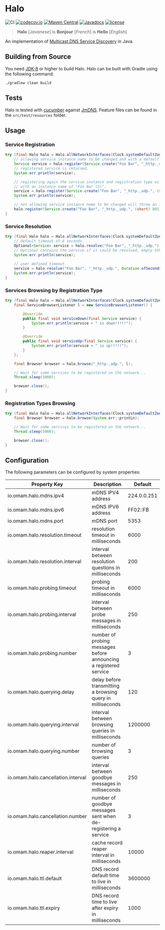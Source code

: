 # Halo

![CI](https://github.com/ofmooseandmen/halo/workflows/CI/badge.svg)
[![codecov.io](https://codecov.io/github/ofmooseandmen/halo/branches/master/graphs/badge.svg)](https://codecov.io/github/ofmooseandmen/halo)
[![Maven Central](https://img.shields.io/maven-central/v/com.github.ofmooseandmen/halo.svg)](http://search.maven.org/#search%7Cga%7C1%7Cg%3A%22com.github.ofmooseandmen%22%20AND%20a%3A%22halo%22)
[![Javadocs](https://www.javadoc.io/badge/com.github.ofmooseandmen/halo.svg?color=lightgrey)](https://www.javadoc.io/doc/com.github.ofmooseandmen/halo)
[![license](https://img.shields.io/badge/license-BSD3-lightgray.svg)](https://opensource.org/licenses/BSD-3-Clause)

> __Halo__ [_Javanese_] is __Bonjour__ [_French_] is __Hello__ [_English_]

An implementation of [Multicast DNS Service Discovery](https://en.wikipedia.org/wiki/Zero-configuration_networking#Service_discovery) in Java.

## Building from Source

You need [JDK-8](http://jdk.java.net/8) or higher to build Halo.
Halo can be built with Gradle using the following command:

```
./gradlew clean build
```

## Tests

Halo is tested with [cucumber](https://cucumber.io) against [JmDNS](https://github.com/jmdns/jmdns). Feature files can be found in the `src/test/resources` folder.

## Usage

### Service Registration

```java
try (final Halo halo = Halo.allNetworkInterfaces(Clock.systemDefaultZone())) {
    // allowing service instance name to be changed and with a default TTL of 1 hour.
    Service service = halo.register(Service.create("Foo Bar", "_http._udp.", (short) 8009).get());
    // registered service is returned.
    System.err.println(service);

    // registering again the service instance and registration type will return a service
    // with an instance name of "Foo Bar (2)".
    service = halo.register(Service.create("Foo Bar", "_http._udp.", (short) 8010).get());
    System.err.println(service);

    // not allowing service instance name to be changed will throw an IOException at this point.
    halo.register(Service.create("Foo Bar", "_http._udp.", (short) 8011).get(), false);
}
```

### Service Resolution

```java
try (final Halo halo = Halo.allNetworkInterfaces(Clock.systemDefaultZone())) {
    // default timeout of 6 seconds.
    Optional<Service> service = halo.resolve("Foo Bar", "_http._udp.");
    // Optional contains the service if it could be resolved, empty otherwise.
    System.err.println(service);
    
    // user defined timeout.
    service = halo.resolve("Foo Bar", "_http._udp.", Duration.ofSeconds(1));
    System.err.println(service);
}
```

### Services Browsing by Registration Type

```java
try (final Halo halo = Halo.allNetworkInterfaces(Clock.systemDefaultZone())) {
    final ServiceBrowserListener l = new ServiceBrowserListener() {

        @Override
        public final void serviceDown(final Service service) {
            System.err.println(service + " is down!!!!!");
        }

        @Override
        public final void serviceUp(final Service service) {
            System.err.println(service + " is up!!!!!");
        }
    };

    final Browser browser = halo.browse("_http._udp.", l);

    // Wait for some services to be registered on the network...
    Thread.sleep(5000);

    browser.close();
}
```

### Registration Types Browsing

```java
try (final Halo halo = Halo.allNetworkInterfaces(Clock.systemDefaultZone())) {
    final Browser browser = halo.browse(System.err::printLn);

    // Wait for some services to be registered on the network...
    Thread.sleep(5000);

    browser.close();
}
```

## Configuration
The following parameters can be configured by system properties:

| Property Key                       | Description                                                       | Default     |
| ---------------------------------- | ----------------------------------------------------------------- | ----------- |
| io.omam.halo.mdns.ipv4             | mDNS IPV4 address                                                 | 224.0.0.251 |
| io.omam.halo.mdns.ipv6             | mDNS IPV6 address                                                 | FF02::FB    |
| io.omam.halo.mdns.port             | mDNS port                                                         | 5353        |
| io.omam.halo.resolution.timeout    | resolution timeout in milliseconds                                | 6000        |
| io.omam.halo.resolution.interval   | interval between resolution questions in milliseconds             | 200         |
| io.omam.halo.probing.timeout       | probing timeout in milliseconds                                   | 6000        |
| io.omam.halo.probing.interval      | interval between probe messages in milliseconds                   | 250         |
| io.omam.halo.probing.number        | number of probing messages before announcing a registered service | 3           |
| io.omam.halo.querying.delay        | delay before transmitting a browsing query in milliseconds        | 120         |
| io.omam.halo.querying.interval     | interval between browsing queries in milliseconds                 | 1200000     |
| io.omam.halo.querying.number       | number of browsing queries                                        | 3           |
| io.omam.halo.cancellation.interval | interval between goodbye messages in milliseconds                 | 250         |
| io.omam.halo.cancellation.number   | number of goodbye messages sent when de-registering a service     | 3           |
| io.omam.halo.reaper.interval       | cache record reaper interval in milliseconds                      | 10000       |
| io.omam.halo.ttl.default           | DNS record default time to live in milliseconds                   | 3600000     |
| io.omam.halo.ttl.expiry            | DNS record time to live after expiry in milliseconds              | 1000        |
